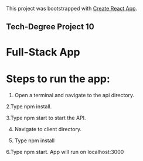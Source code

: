 This project was bootstrapped with [Create React App](https://github.com/facebook/create-react-app).

## Tech-Degree Project 10
# Full-Stack App



# Steps to run the app:

1. Open a terminal and navigate to the api directory. 

2.Type npm install.

3.Type npm start to start the API.

4. Navigate to client directory.

5. Type npm install

6.Type npm start. App will run on localhost:3000


